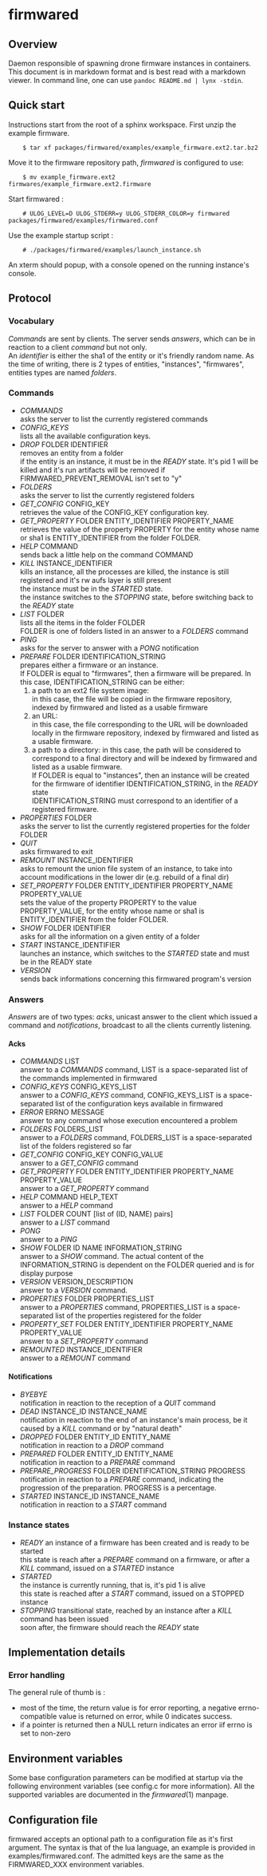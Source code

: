 # firmwared

## Overview

Daemon responsible of spawning drone firmware instances in containers.  
This document is in markdown format and is best read with a markdown viewer. In
command line, one can use `pandoc README.md | lynx -stdin`.

## Quick start

Instructions start from the root of a sphinx workspace. First unzip the example
firmware.

        $ tar xf packages/firmwared/examples/example_firmware.ext2.tar.bz2

Move it to the firmware repository path, *firmwared* is configured to use:

        $ mv example_firmware.ext2 firmwares/example_firmware.ext2.firmware

Start firmwared :

        # ULOG_LEVEL=D ULOG_STDERR=y ULOG_STDERR_COLOR=y firmwared packages/firmwared/examples/firmwared.conf

Use the example startup script :

        # ./packages/firmwared/examples/launch_instance.sh

An xterm should popup, with a console opened on the running instance's console.

## Protocol

### Vocabulary

*Commands* are sent by clients.  The server sends *answers*, which can be
in reaction to a client *command* but not only.  
An *identifier* is either the sha1 of the entity or it's friendly random name.
As the time of writing, there is 2 types of entities, "instances", "firmwares",
entities types are named *folders*.

### Commands

* *COMMANDS*  
  asks the server to list the currently registered commands
* *CONFIG_KEYS*  
  lists all the available configuration keys.
* *DROP* FOLDER IDENTIFIER  
  removes an entity from a folder  
  if the entity is an instance, it must be in the *READY* state. It's pid 1 will
  be killed and it's run artifacts will be removed if
  FIRMWARED\_PREVENT\_REMOVAL isn't set to "y"
* *FOLDERS*  
  asks the server to list the currently registered folders
* *GET\_CONFIG* CONFIG_KEY  
  retrieves the value of the CONFIG_KEY configuration key.
* *GET\_PROPERTY* FOLDER ENTITY\_IDENTIFIER PROPERTY\_NAME  
  retrieves the value of the property PROPERTY for the entity whose name or sha1
  is ENTITY\_IDENTIFIER from the folder FOLDER.
* *HELP* COMMAND  
  sends back a little help on the command COMMAND
* *KILL* INSTANCE\_IDENTIFIER  
  kills an instance, all the processes are killed, the instance is still
  registered and it's rw aufs layer is still present  
  the instance must be in the *STARTED* state.  
  the instance switches to the *STOPPING* state, before switching back to the
  *READY* state
* *LIST* FOLDER  
  lists all the items in the folder FOLDER  
  FOLDER is one of folders listed in an answer to a *FOLDERS* command
* *PING*  
  asks for the server to answer with a *PONG* notification
* *PREPARE* FOLDER IDENTIFICATION\_STRING  
  prepares either a firmware or an instance.  
  If FOLDER is equal to "firmwares", then a firmware will be prepared.
  In this case, IDENTIFICATION\_STRING can be either:
   1. a path to an ext2 file system image:  
     in this case, the file will be copied in the firmware repository, indexed
     by firmwared and listed as a usable firmware
   1. an URL:  
     in this case, the file corresponding to the URL will be downloaded locally
     in the firmware repository, indexed by firmwared and listed as a usable
     firmware.
   1. a path to a directory:
     in this case, the path will be considered to correspond to a final
     directory and will be indexed by firmwared and listed as a usable
     firmware.  
  If FOLDER is equal to "instances", then an instance will be created for the 
  firmware of identifier IDENTIFICATION\_STRING, in the *READY* state  
  IDENTIFICATION\_STRING must correspond to an identifier of a registered
  firmware.
* *PROPERTIES* FOLDER  
  asks the server to list the currently registered properties for the folder
  FOLDER
* *QUIT*  
  asks firmwared to exit
* *REMOUNT* INSTANCE\_IDENTIFIER  
  asks to remount the union file system of an instance, to take into account
  modifications in the lower dir (e.g. rebuild of a final dir)
* *SET\_PROPERTY* FOLDER ENTITY\_IDENTIFIER PROPERTY\_NAME PROPERTY\_VALUE  
  sets the value of the property PROPERTY to the value PROPERTY\_VALUE, for the
  entity whose name or sha1 is ENTITY\_IDENTIFIER from the folder FOLDER.
* *SHOW* FOLDER IDENTIFIER  
  asks for all the information on a given entity of a folder
* *START* INSTANCE\_IDENTIFIER  
  launches an instance, which switches to the *STARTED* state and must be in the
  READY state
* *VERSION*  
  sends back informations concerning this firmwared program's version

### Answers

*Answers* are of two types: *acks*, unicast answer to the client which issued a
command and *notifications*, broadcast to all the clients currently listening.  

#### Acks

* *COMMANDS* LIST  
  answer to a *COMMANDS* command, LIST is a space-separated list of the commands
  implemented in firmwared
* *CONFIG\_KEYS* CONFIG\_KEYS\_LIST  
  answer to a *CONFIG\_KEYS* command, CONFIG\_KEYS\_LIST is a space-separated
  list of the configuration keys available in firmwared
* *ERROR* ERRNO MESSAGE  
  answer to any command whose execution encountered a problem
* *FOLDERS* FOLDERS\_LIST  
  answer to a *FOLDERS* command, FOLDERS\_LIST is a space-separated list of the
  folders registered so far
* *GET\_CONFIG* CONFIG\_KEY CONFIG\_VALUE  
  answer to a *GET\_CONFIG* command
* *GET\_PROPERTY* FOLDER ENTITY\_IDENTIFIER PROPERTY\_NAME PROPERTY\_VALUE  
  answer to a *GET\_PROPERTY* command
* *HELP* COMMAND HELP\_TEXT  
  answer to a *HELP* command
* *LIST* FOLDER COUNT [list of (ID, NAME) pairs]  
  answer to a *LIST* command
* *PONG*  
  answer to a *PING*
* *SHOW* FOLDER ID NAME INFORMATION\_STRING  
  answer to a *SHOW* command. The actual content of the INFORMATION\_STRING is
  dependent on the FOLDER queried and is for display purpose
* *VERSION* VERSION\_DESCRIPTION  
  answer to a *VERSION* command.
* *PROPERTIES* FOLDER PROPERTIES\_LIST  
  answer to a *PROPERTIES* command, PROPERTIES\_LIST is a space-separated list
  of the properties registered for the folder
* *PROPERTY\_SET* FOLDER ENTITY\_IDENTIFIER PROPERTY\_NAME PROPERTY\_VALUE  
  answer to a *SET\_PROPERTY* command
* *REMOUNTED* INSTANCE\_IDENTIFIER  
  answer to a *REMOUNT* command

#### Notifications

* *BYEBYE*  
  notification in reaction to the reception of a *QUIT* command
* *DEAD* INSTANCE\_ID INSTANCE\_NAME  
  notification in reaction to the end of an instance's main process, be it
  caused by a *KILL* command or by "natural death"
* *DROPPED* FOLDER ENTITY\_ID ENTITY\_NAME  
  notification in reaction to a *DROP* command
* *PREPARED* FOLDER ENTITY\_ID ENTITY\_NAME  
  notification in reaction to a *PREPARE* command
* *PREPARE\_PROGRESS* FOLDER IDENTIFICATION\_STRING PROGRESS  
  notification in reaction to a *PREPARE* command, indicating the progression of
  the preparation. PROGRESS is a percentage.
* *STARTED* INSTANCE\_ID INSTANCE\_NAME  
  notification in reaction to a *START* command

### Instance states

* *READY*
  an instance of a firmware has been created and is ready to be started  
  this state is reach after a *PREPARE* command on a firmware, or after a *KILL*
  command, issued on a *STARTED* instance
* *STARTED*  
  the instance is currently running, that is, it's pid 1 is alive  
  this state is reached after a *START* command, issued on a STOPPED instance
* *STOPPING*
  transitional state, reached by an instance after a *KILL* command has been
  issued  
  soon after, the firmware should reach the *READY* state

## Implementation details

### Error handling

The general rule of thumb is :

 * most of the time, the return value is for error reporting, a negative errno-
 compatible value is returned on error, while 0 indicates success.
 * if a pointer is returned then a NULL return indicates an error iif errno is
 set to non-zero

## Environment variables

Some base configuration parameters can be modified at startup via the following
environment variables (see config.c for more information). All the supported
variables are documented in the *firmwared*(1) manpage.

## Configuration file

firmwared accepts an optional path to a configuration file as it's first
argument. The syntax is that of the lua language, an example is provided in
examples/firmwared.conf. The admitted keys are the same as the FIRMWARED_XXX
environment variables.

